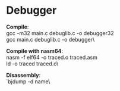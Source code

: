 # Debugger

**Compile**:\
gcc -m32 main.c debuglib.c -o debugger32\
gcc      main.c debuglib.c -o debugger\

**Compile with nasm64**:\
nasm -f elf64 -o traced.o traced.asm\
ld -o traced traced.o\

**Disassembly**:\
`bjdump -d name\


